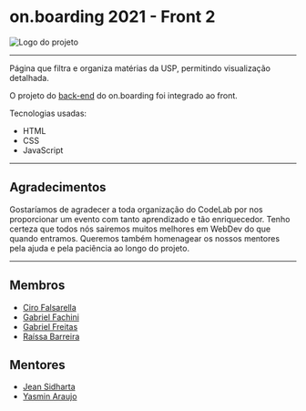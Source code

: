 
<h1>on.boarding 2021 - Front 2</h1>

<img src="https://i.imgur.com/xRTd1FH.png" alt="Logo do projeto"/>
<hr/>

<p>Página que filtra e organiza matérias da USP, permitindo visualização detalhada.</p>

<p>O projeto do <a href="https://github.com/USPCodeLabSanca/onboarding_backend">back-end</a> do on.boarding foi integrado ao front.</p>

<p>Tecnologias usadas:</p>
<ul>
    <li>HTML</li>
    <li>CSS</li>
    <li>JavaScript</li>
</ul>
<hr/>

<h2>Agradecimentos</h2>
<p>Gostaríamos de agradecer a toda organização do CodeLab por nos proporcionar um evento com tanto aprendizado e tão enriquecedor. Tenho certeza que todos nós sairemos muitos melhores em WebDev do que quando entramos. Queremos também homenagear os nossos mentores pela ajuda e pela paciência ao longo do projeto.</p>
<hr/>

<h2>Membros</h2>
<ul>
    <li><a href="https://github.com/cirofalsarella">Ciro Falsarella</a></li>
    <li><a href="https://github.com/Gabriel-Fachini">Gabriel Fachini</a></li>
    <li><a href="https://github.com/kibonusp">Gabriel Freitas</a></li>
    <li><a href="https://github.com/rtbarreira">Raíssa Barreira</a></li>
</ul>
<h2>Mentores</h2>
<ul>
    <li><a href="https://github.com/Jeansidharta">Jean Sidharta</a></li>
    <li><a href="https://github.com/yasmin-araujo">Yasmin Araujo</a></li>
</ul>